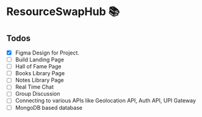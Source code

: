 # ResourceSwapHub 📚

## Todos

- [X] Figma Design for Project.
- [ ] Build Landing Page
- [ ] Hall of Fame Page
- [ ] Books Library Page
- [ ] Notes Library Page
- [ ] Real Time Chat
- [ ] Group Discussion
- [ ] Connecting to various APIs like Geolocation API, Auth API, UPI Gateway
- [ ] MongoDB based database
